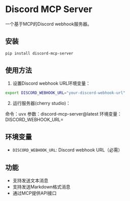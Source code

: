 # Discord MCP Server

一个基于MCP的Discord webhook服务器。

## 安装

```bash
pip install discord-mcp-server
```

## 使用方法

1. 设置Discord webhook URL环境变量：
```bash
export DISCORD_WEBHOOK_URL="your-discord-webhook-url"
```

2. 运行服务器(cherry studio)：

命令：uvx
参数：discord-mcp-server@latest
环境变量：DISCORD_WEBHOOK_URL=<your-discord-webhook-url>


## 环境变量

- `DISCORD_WEBHOOK_URL`: Discord webhook URL（必需）

## 功能

- 支持发送文本消息
- 支持发送Markdown格式消息
- 通过MCP提供API接口

